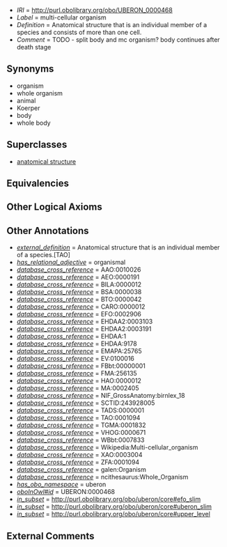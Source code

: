  * *IRI* = http://purl.obolibrary.org/obo/UBERON_0000468
 * *Label* = multi-cellular organism
 * *Definition* = Anatomical structure that is an individual member of a species and consists of more than one cell.
 * *Comment* = TODO - split body and mc organism? body continues after death stage

## Synonyms

 * organism
 * whole organism
 * animal
 * Koerper
 * body
 * whole body

## Superclasses

 * [anatomical structure](../../UBERON/61/UBERON_0000061.md)

## Equivalencies


## Other Logical Axioms


## Other Annotations

 * *[external_definition](../../UBPROP/01/UBPROP_0000001.md)* = Anatomical structure that is an individual member of a species.[TAO]
 * *[has_relational_adjective](../../UBPROP/07/UBPROP_0000007.md)* = organismal
 * *[database_cross_reference](../../ef/oboInOwl#hasDbXref.md)* = AAO:0010026
 * *[database_cross_reference](../../ef/oboInOwl#hasDbXref.md)* = AEO:0000191
 * *[database_cross_reference](../../ef/oboInOwl#hasDbXref.md)* = BILA:0000012
 * *[database_cross_reference](../../ef/oboInOwl#hasDbXref.md)* = BSA:0000038
 * *[database_cross_reference](../../ef/oboInOwl#hasDbXref.md)* = BTO:0000042
 * *[database_cross_reference](../../ef/oboInOwl#hasDbXref.md)* = CARO:0000012
 * *[database_cross_reference](../../ef/oboInOwl#hasDbXref.md)* = EFO:0002906
 * *[database_cross_reference](../../ef/oboInOwl#hasDbXref.md)* = EHDAA2:0003103
 * *[database_cross_reference](../../ef/oboInOwl#hasDbXref.md)* = EHDAA2:0003191
 * *[database_cross_reference](../../ef/oboInOwl#hasDbXref.md)* = EHDAA:1
 * *[database_cross_reference](../../ef/oboInOwl#hasDbXref.md)* = EHDAA:9178
 * *[database_cross_reference](../../ef/oboInOwl#hasDbXref.md)* = EMAPA:25765
 * *[database_cross_reference](../../ef/oboInOwl#hasDbXref.md)* = EV:0100016
 * *[database_cross_reference](../../ef/oboInOwl#hasDbXref.md)* = FBbt:00000001
 * *[database_cross_reference](../../ef/oboInOwl#hasDbXref.md)* = FMA:256135
 * *[database_cross_reference](../../ef/oboInOwl#hasDbXref.md)* = HAO:0000012
 * *[database_cross_reference](../../ef/oboInOwl#hasDbXref.md)* = MA:0002405
 * *[database_cross_reference](../../ef/oboInOwl#hasDbXref.md)* = NIF_GrossAnatomy:birnlex_18
 * *[database_cross_reference](../../ef/oboInOwl#hasDbXref.md)* = SCTID:243928005
 * *[database_cross_reference](../../ef/oboInOwl#hasDbXref.md)* = TADS:0000001
 * *[database_cross_reference](../../ef/oboInOwl#hasDbXref.md)* = TAO:0001094
 * *[database_cross_reference](../../ef/oboInOwl#hasDbXref.md)* = TGMA:0001832
 * *[database_cross_reference](../../ef/oboInOwl#hasDbXref.md)* = VHOG:0000671
 * *[database_cross_reference](../../ef/oboInOwl#hasDbXref.md)* = WBbt:0007833
 * *[database_cross_reference](../../ef/oboInOwl#hasDbXref.md)* = Wikipedia:Multi-cellular_organism
 * *[database_cross_reference](../../ef/oboInOwl#hasDbXref.md)* = XAO:0003004
 * *[database_cross_reference](../../ef/oboInOwl#hasDbXref.md)* = ZFA:0001094
 * *[database_cross_reference](../../ef/oboInOwl#hasDbXref.md)* = galen:Organism
 * *[database_cross_reference](../../ef/oboInOwl#hasDbXref.md)* = ncithesaurus:Whole_Organism
 * *[has_obo_namespace](../../ce/oboInOwl#hasOBONamespace.md)* = uberon
 * *[oboInOwl#id](../../id/oboInOwl#id.md)* = UBERON:0000468
 * *[in_subset](../../et/oboInOwl#inSubset.md)* = http://purl.obolibrary.org/obo/uberon/core#efo_slim
 * *[in_subset](../../et/oboInOwl#inSubset.md)* = http://purl.obolibrary.org/obo/uberon/core#uberon_slim
 * *[in_subset](../../et/oboInOwl#inSubset.md)* = http://purl.obolibrary.org/obo/uberon/core#upper_level

## External Comments

